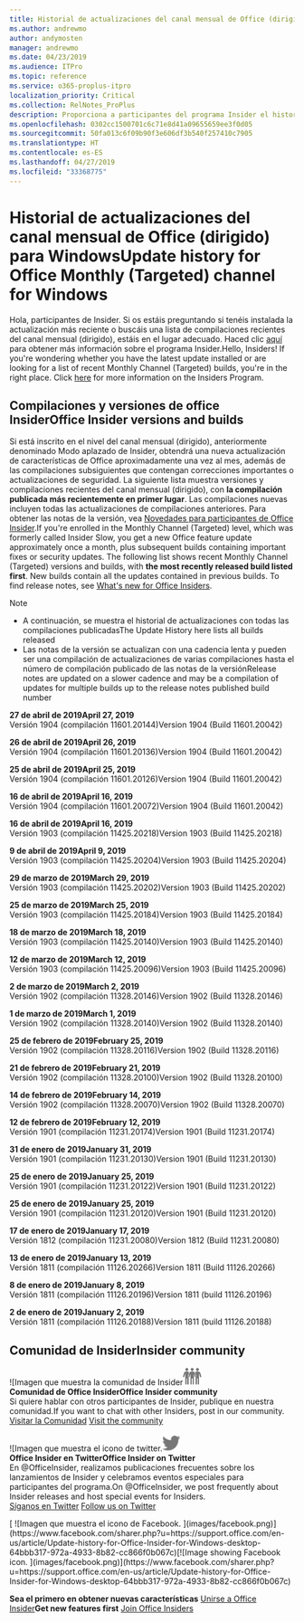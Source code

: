 ```yaml
---
title: Historial de actualizaciones del canal mensual de Office (dirigido)
ms.author: andrewmo
author: andymosten
manager: andrewmo
ms.date: 04/23/2019
ms.audience: ITPro
ms.topic: reference
ms.service: o365-proplus-itpro
localization_priority: Critical
ms.collection: RelNotes_ProPlus
description: Proporciona a participantes del programa Insider el historial de actualizaciones de los lanzamientos del canal mensual de Office (dirigido) para versiones de escritorio de Windows
ms.openlocfilehash: 0302cc1500701c6c71e8d41a09655659ee3f0d05
ms.sourcegitcommit: 50fa013c6f09b90f3e606df3b540f257410c7905
ms.translationtype: HT
ms.contentlocale: es-ES
ms.lasthandoff: 04/27/2019
ms.locfileid: "33368775"
---
```

# <a name="update-history-for-office-monthly-targeted-channel-for-windows"></a><span data-ttu-id="1994f-103">Historial de actualizaciones del canal mensual de Office (dirigido) para Windows</span><span class="sxs-lookup"><span data-stu-id="1994f-103">Update history for Office Monthly (Targeted) channel for Windows</span></span>

<span data-ttu-id="1994f-p101">Hola, participantes de Insider. Si os estáis preguntando si tenéis instalada la actualización más reciente o buscáis una lista de compilaciones recientes del canal mensual (dirigido), estáis en el lugar adecuado. Haced clic [aquí](https://insider.office.com/) para obtener más información sobre el programa Insider.</span><span class="sxs-lookup"><span data-stu-id="1994f-p101">Hello, Insiders! If you're wondering whether you have the latest update installed or are looking for a list of recent Monthly Channel (Targeted) builds, you're in the right place. Click [here](https://insider.office.com/) for more information on the Insiders Program.</span></span>

## <a name="office-insider-versions-and-builds"></a><span data-ttu-id="1994f-107">Compilaciones y versiones de office Insider</span><span class="sxs-lookup"><span data-stu-id="1994f-107">Office Insider versions and builds</span></span>

<span data-ttu-id="1994f-p102">Si está inscrito en el nivel del canal mensual (dirigido), anteriormente denominado Modo aplazado de Insider, obtendrá una nueva actualización de características de Office aproximadamente una vez al mes, además de las compilaciones subsiguientes que contengan correcciones importantes o actualizaciones de seguridad. La siguiente lista muestra versiones y compilaciones recientes del canal mensual (dirigido), con **la compilación publicada más recientemente en primer lugar**. Las compilaciones nuevas incluyen todas las actualizaciones de compilaciones anteriores. Para obtener las notas de la versión, vea [Novedades para participantes de Office Insider](https://support.office.com/es-ES/article/what-s-new-for-office-insiders-c152d1e2-96ff-4ce9-8c14-e74e13847a24).</span><span class="sxs-lookup"><span data-stu-id="1994f-p102">If you're enrolled in the Monthly Channel (Targeted) level, which was formerly called Insider Slow, you get a new Office feature update approximately once a month, plus subsequent builds containing important fixes or security updates. The following list shows recent Monthly Channel (Targeted) versions and builds, with **the most recently released build listed first**. New builds contain all the updates contained in previous builds. To find release notes, see [What's new for Office Insiders](https://support.office.com/es-ES/article/what-s-new-for-office-insiders-c152d1e2-96ff-4ce9-8c14-e74e13847a24).</span></span>

> [!NOTE]
> - <span data-ttu-id="1994f-112">A continuación, se muestra el historial de actualizaciones con todas las compilaciones publicadas</span><span class="sxs-lookup"><span data-stu-id="1994f-112">The Update History here lists all builds released</span></span>
> - <span data-ttu-id="1994f-113">Las notas de la versión se actualizan con una cadencia lenta y pueden ser una compilación de actualizaciones de varias compilaciones hasta el número de compilación publicado de las notas de la versión</span><span class="sxs-lookup"><span data-stu-id="1994f-113">Release notes are updated on a slower cadence and may be a compilation of updates for multiple builds up to the release notes published build number</span></span>

[//]: # (NO ELIMINAR)

<span data-ttu-id="1994f-115">**27 de abril de 2019**</span><span class="sxs-lookup"><span data-stu-id="1994f-115">**April 27, 2019**</span></span><br/>
<span data-ttu-id="1994f-116">Versión 1904 (compilación 11601.20144)</span><span class="sxs-lookup"><span data-stu-id="1994f-116">Version 1904 (Build 11601.20042)</span></span><br/>

<span data-ttu-id="1994f-117">**26 de abril de 2019**</span><span class="sxs-lookup"><span data-stu-id="1994f-117">**April 26, 2019**</span></span><br/>
<span data-ttu-id="1994f-118">Versión 1904 (compilación 11601.20136)</span><span class="sxs-lookup"><span data-stu-id="1994f-118">Version 1904 (Build 11601.20042)</span></span><br/>

<span data-ttu-id="1994f-119">**25 de abril de 2019**</span><span class="sxs-lookup"><span data-stu-id="1994f-119">**April 25, 2019**</span></span><br/>
<span data-ttu-id="1994f-120">Versión 1904 (compilación 11601.20126)</span><span class="sxs-lookup"><span data-stu-id="1994f-120">Version 1904 (Build 11601.20042)</span></span><br/>

<span data-ttu-id="1994f-121">**16 de abril de 2019**</span><span class="sxs-lookup"><span data-stu-id="1994f-121">**April 16, 2019**</span></span><br/>
<span data-ttu-id="1994f-122">Versión 1904 (compilación 11601.20072)</span><span class="sxs-lookup"><span data-stu-id="1994f-122">Version 1904 (Build 11601.20042)</span></span><br/>

<span data-ttu-id="1994f-123">**16 de abril de 2019**</span><span class="sxs-lookup"><span data-stu-id="1994f-123">**April 16, 2019**</span></span><br/>
<span data-ttu-id="1994f-124">Versión 1903 (compilación 11425.20218)</span><span class="sxs-lookup"><span data-stu-id="1994f-124">Version 1903 (Build 11425.20218)</span></span><br/>

<span data-ttu-id="1994f-125">**9 de abril de 2019**</span><span class="sxs-lookup"><span data-stu-id="1994f-125">**April 9, 2019**</span></span><br/>
<span data-ttu-id="1994f-126">Versión 1903 (compilación 11425.20204)</span><span class="sxs-lookup"><span data-stu-id="1994f-126">Version 1903 (Build 11425.20204)</span></span><br/>

<span data-ttu-id="1994f-127">**29 de marzo de 2019**</span><span class="sxs-lookup"><span data-stu-id="1994f-127">**March 29, 2019**</span></span><br/> <span data-ttu-id="1994f-128">Versión 1903 (compilación 11425.20202)</span><span class="sxs-lookup"><span data-stu-id="1994f-128">Version 1903 (Build 11425.20202)</span></span><br/>

<span data-ttu-id="1994f-129">**25 de marzo de 2019**</span><span class="sxs-lookup"><span data-stu-id="1994f-129">**March 25, 2019**</span></span><br/> <span data-ttu-id="1994f-130">Versión 1903 (compilación 11425.20184)</span><span class="sxs-lookup"><span data-stu-id="1994f-130">Version 1903 (Build 11425.20184)</span></span><br/>

<span data-ttu-id="1994f-131">**18 de marzo de 2019**</span><span class="sxs-lookup"><span data-stu-id="1994f-131">**March 18, 2019**</span></span><br/> <span data-ttu-id="1994f-132">Versión 1903 (compilación 11425.20140)</span><span class="sxs-lookup"><span data-stu-id="1994f-132">Version 1903 (Build 11425.20140)</span></span><br/>

<span data-ttu-id="1994f-133">**12 de marzo de 2019**</span><span class="sxs-lookup"><span data-stu-id="1994f-133">**March 12, 2019**</span></span><br/> <span data-ttu-id="1994f-134">Versión 1903 (compilación 11425.20096)</span><span class="sxs-lookup"><span data-stu-id="1994f-134">Version 1903 (Build 11425.20096)</span></span><br/>

<span data-ttu-id="1994f-135">**2 de marzo de 2019**</span><span class="sxs-lookup"><span data-stu-id="1994f-135">**March 2, 2019**</span></span><br/> <span data-ttu-id="1994f-136">Versión 1902 (compilación 11328.20146)</span><span class="sxs-lookup"><span data-stu-id="1994f-136">Version 1902 (Build 11328.20146)</span></span><br/>

<span data-ttu-id="1994f-137">**1 de marzo de 2019**</span><span class="sxs-lookup"><span data-stu-id="1994f-137">**March 1, 2019**</span></span><br/> <span data-ttu-id="1994f-138">Versión 1902 (compilación 11328.20140)</span><span class="sxs-lookup"><span data-stu-id="1994f-138">Version 1902 (Build 11328.20140)</span></span><br/>

<span data-ttu-id="1994f-139">**25 de febrero de 2019**</span><span class="sxs-lookup"><span data-stu-id="1994f-139">**February 25, 2019**</span></span><br/> <span data-ttu-id="1994f-140">Versión 1902 (compilación 11328.20116)</span><span class="sxs-lookup"><span data-stu-id="1994f-140">Version 1902 (Build 11328.20116)</span></span><br/>

<span data-ttu-id="1994f-141">**21 de febrero de 2019**</span><span class="sxs-lookup"><span data-stu-id="1994f-141">**February 21, 2019**</span></span><br/> <span data-ttu-id="1994f-142">Versión 1902 (compilación 11328.20100)</span><span class="sxs-lookup"><span data-stu-id="1994f-142">Version 1902 (Build 11328.20100)</span></span><br/>

<span data-ttu-id="1994f-143">**14 de febrero de 2019**</span><span class="sxs-lookup"><span data-stu-id="1994f-143">**February 14, 2019**</span></span><br/> <span data-ttu-id="1994f-144">Versión 1902 (compilación 11328.20070)</span><span class="sxs-lookup"><span data-stu-id="1994f-144">Version 1902 (Build 11328.20070)</span></span><br/>

<span data-ttu-id="1994f-145">**12 de febrero de 2019**</span><span class="sxs-lookup"><span data-stu-id="1994f-145">**February 12, 2019**</span></span><br/> <span data-ttu-id="1994f-146">Versión 1901 (compilación 11231.20174)</span><span class="sxs-lookup"><span data-stu-id="1994f-146">Version 1901 (Build 11231.20174)</span></span><br/>

<span data-ttu-id="1994f-147">**31 de enero de 2019**</span><span class="sxs-lookup"><span data-stu-id="1994f-147">**January 31, 2019**</span></span><br/> <span data-ttu-id="1994f-148">Versión 1901 (compilación 11231.20130)</span><span class="sxs-lookup"><span data-stu-id="1994f-148">Version 1901 (Build 11231.20130)</span></span><br/> 

<span data-ttu-id="1994f-149">**25 de enero de 2019**</span><span class="sxs-lookup"><span data-stu-id="1994f-149">**January 25, 2019**</span></span><br/> <span data-ttu-id="1994f-150">Versión 1901 (compilación 11231.20122)</span><span class="sxs-lookup"><span data-stu-id="1994f-150">Version 1901 (Build 11231.20122)</span></span><br/> 

<span data-ttu-id="1994f-151">**25 de enero de 2019**</span><span class="sxs-lookup"><span data-stu-id="1994f-151">**January 25, 2019**</span></span><br/> <span data-ttu-id="1994f-152">Versión 1901 (compilación 11231.20120)</span><span class="sxs-lookup"><span data-stu-id="1994f-152">Version 1901 (Build 11231.20120)</span></span><br/> 

<span data-ttu-id="1994f-153">**17 de enero de 2019**</span><span class="sxs-lookup"><span data-stu-id="1994f-153">**January 17, 2019**</span></span><br/> <span data-ttu-id="1994f-154">Versión 1812 (compilación 11231.20080)</span><span class="sxs-lookup"><span data-stu-id="1994f-154">Version 1812 (Build 11231.20080)</span></span><br/> 

<span data-ttu-id="1994f-155">**13 de enero de 2019**</span><span class="sxs-lookup"><span data-stu-id="1994f-155">**January 13, 2019**</span></span><br/> <span data-ttu-id="1994f-156">Versión 1811 (compilación 11126.20266)</span><span class="sxs-lookup"><span data-stu-id="1994f-156">Version 1811 (Build 11126.20266)</span></span><br/>

<span data-ttu-id="1994f-157">**8 de enero de 2019**</span><span class="sxs-lookup"><span data-stu-id="1994f-157">**January 8, 2019**</span></span><br/> <span data-ttu-id="1994f-158">Versión 1811 (compilación 11126.20196)</span><span class="sxs-lookup"><span data-stu-id="1994f-158">Version 1811 (build 11126.20196)</span></span><br/> 

<span data-ttu-id="1994f-159">**2 de enero de 2019**</span><span class="sxs-lookup"><span data-stu-id="1994f-159">**January 2, 2019**</span></span><br/> <span data-ttu-id="1994f-160">Versión 1811 (compilación 11126.20188)</span><span class="sxs-lookup"><span data-stu-id="1994f-160">Version 1811 (build 11126.20188)</span></span><br/> 


## <a name="insider-community"></a><span data-ttu-id="1994f-161">Comunidad de Insider</span><span class="sxs-lookup"><span data-stu-id="1994f-161">Insider community</span></span>

<span data-ttu-id="1994f-162">![Imagen que muestra la comunidad de Insider</span><span class="sxs-lookup"><span data-stu-id="1994f-162">![Image showing insider community.</span></span> ](images/insidercommunity.png)<br/>
<span data-ttu-id="1994f-163">**Comunidad de Office Insider**</span><span class="sxs-lookup"><span data-stu-id="1994f-163">**Office Insider community**</span></span><br/> <span data-ttu-id="1994f-164">Si quiere hablar con otros participantes de Insider, publique en nuestra comunidad.</span><span class="sxs-lookup"><span data-stu-id="1994f-164">If you want to chat with other Insiders, post in our community.</span></span><br/><span data-ttu-id="1994f-165"> 
[Visitar la Comunidad](https://go.microsoft.com/fwlink/?linkid=843493)</span><span class="sxs-lookup"><span data-stu-id="1994f-165"> 
[Visit the community](https://go.microsoft.com/fwlink/?linkid=843493)</span></span><br/> 

<span data-ttu-id="1994f-166">![Imagen que muestra el icono de twitter.</span><span class="sxs-lookup"><span data-stu-id="1994f-166">![Image showing twitter icon.</span></span> ](images/twitter.png)<br/>
<span data-ttu-id="1994f-167">**Office Insider en Twitter**</span><span class="sxs-lookup"><span data-stu-id="1994f-167">**Office Insider on Twitter**</span></span><br/> <span data-ttu-id="1994f-168">En @OfficeInsider, realizamos publicaciones frecuentes sobre los lanzamientos de Insider y celebramos eventos especiales para participantes del programa.</span><span class="sxs-lookup"><span data-stu-id="1994f-168">On @OfficeInsider, we post frequently about Insider releases and host special events for Insiders.</span></span><br/><span data-ttu-id="1994f-169"> 
[Síganos en Twitter](https://go.microsoft.com/fwlink/?linkid=717717)</span><span class="sxs-lookup"><span data-stu-id="1994f-169"> 
[Follow us on Twitter](https://go.microsoft.com/fwlink/?linkid=717717)</span></span><br/> 

<span data-ttu-id="1994f-170">
  [
  ![Imagen que muestra el icono de Facebook. ](images/facebook.png)](https://www.facebook.com/sharer.php?u=https://support.office.com/en-us/article/Update-history-for-Office-Insider-for-Windows-desktop-64bbb317-972a-4933-8b82-cc866f0b067c)</span><span class="sxs-lookup"><span data-stu-id="1994f-170">[![Image showing Facebook icon. ](images/facebook.png)](https://www.facebook.com/sharer.php?u=https://support.office.com/en-us/article/Update-history-for-Office-Insider-for-Windows-desktop-64bbb317-972a-4933-8b82-cc866f0b067c)</span></span>       


<span data-ttu-id="1994f-171">**Sea el primero en obtener nuevas características**
[Unirse a Office Insider](https://insider.office.com/)</span><span class="sxs-lookup"><span data-stu-id="1994f-171">**Get new features first**
[Join Office Insiders](https://insider.office.com/)</span></span>
